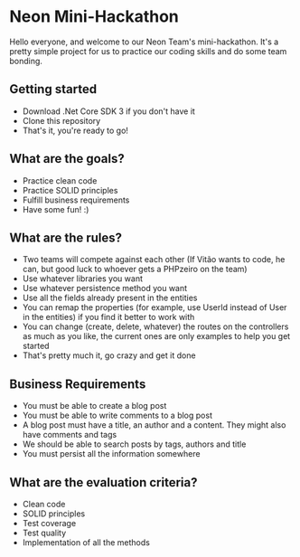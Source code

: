 # Neon Mini-Hackathon
Hello everyone, and welcome to our Neon Team's mini-hackathon. It's a pretty simple project for us to practice our coding skills and do some team bonding.

## Getting started
* Download .Net Core SDK 3 if you don't have it
* Clone this repository
* That's it, you're ready to go!

## What are the goals?
* Practice clean code
* Practice SOLID principles
* Fulfill business requirements
* Have some fun! :)

## What are the rules?
* Two teams will compete against each other (If Vitão wants to code, he can, but good luck to whoever gets a PHPzeiro on the team)
* Use whatever libraries you want
* Use whatever persistence method you want
* Use all the fields already present in the entities
* You can remap the properties (for example, use UserId instead of User in the entities) if you find it better to work with
* You can change (create, delete, whatever) the routes on the controllers as much as you like, the current ones are only examples to help you get started
* That's pretty much it, go crazy and get it done

## Business Requirements
* You must be able to create a blog post
* You must be able to write comments to a blog post
* A blog post must have a title, an author and a content. They might also have comments and tags
* We should be able to search posts by tags, authors and title
* You must persist all the information somewhere

## What are the evaluation criteria?
* Clean code
* SOLID principles
* Test coverage
* Test quality
* Implementation of all the methods
